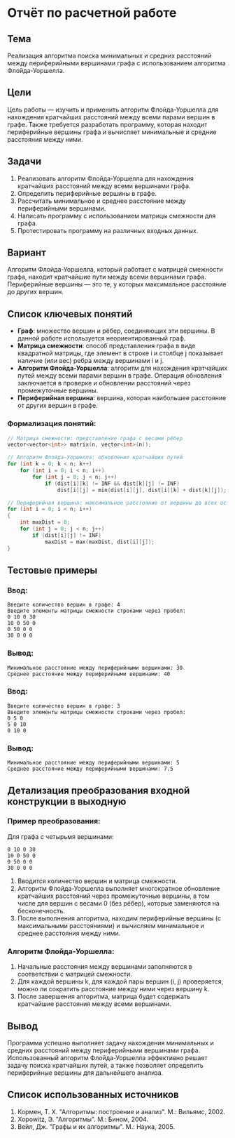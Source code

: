 # Отчёт по расчетной работе

## Тема
Реализация алгоритма поиска минимальных и средних расстояний между периферийными вершинами графа с использованием алгоритма Флойда-Уоршелла.

## Цели
Цель работы — изучить и применить алгоритм Флойда-Уоршелла для нахождения кратчайших расстояний между всеми парами вершин в графе. Также требуется разработать программу, которая находит периферийные вершины графа и вычисляет минимальные и средние расстояния между ними.

## Задачи
1. Реализовать алгоритм Флойда-Уоршелла для нахождения кратчайших расстояний между всеми вершинами графа.
2. Определить периферийные вершины в графе.
3. Рассчитать минимальное и среднее расстояние между периферийными вершинами.
4. Написать программу с использованием матрицы смежности для графа.
5. Протестировать программу на различных входных данных.

## Вариант
Алгоритм Флойда-Уоршелла, который работает с матрицей смежности графа, находит кратчайшие пути между всеми вершинами графа. Периферийные вершины — это те, у которых максимальное расстояние до других вершин.

## Список ключевых понятий

- **Граф**: множество вершин и рёбер, соединяющих эти вершины. В данной работе используется неориентированный граф.
- **Матрица смежности**: способ представления графа в виде квадратной матрицы, где элемент в строке i и столбце j показывает наличие (или вес) ребра между вершинами i и j.
- **Алгоритм Флойда-Уоршелла**: алгоритм для нахождения кратчайших путей между всеми парами вершин в графе. Операция обновления заключается в проверке и обновлении расстояний через промежуточные вершины.
- **Периферийная вершина**: вершина, которая наибольшее расстояние от других вершин в графе.

### Формализация понятий:
```cpp
// Матрица смежности: представление графа с весами рёбер
vector<vector<int>> matrix(n, vector<int>(n)); 

// Алгоритм Флойда-Уоршелла: обновление кратчайших путей
for (int k = 0; k < n; k++)
    for (int i = 0; i < n; i++)
        for (int j = 0; j < n; j++)
            if (dist[i][k] != INF && dist[k][j] != INF)
                dist[i][j] = min(dist[i][j], dist[i][k] + dist[k][j]);

// Периферийная вершина: максимальное расстояние от вершины до всех остальных
for (int i = 0; i < n; i++)
{
    int maxDist = 0;
    for (int j = 0; j < n; j++)
        if (dist[i][j] != INF)
            maxDist = max(maxDist, dist[i][j]);
}
```

## Тестовые примеры

### Ввод:
```
Введите количество вершин в графе: 4
Введите элементы матрицы смежности строками через пробел:
0 10 0 30
10 0 50 0
0 50 0 0
30 0 0 0
```

### Вывод:
```
Минимальное расстояние между периферийными вершинами: 30
Среднее расстояние между периферийными вершинами: 40
```

### Ввод:
```
Введите количество вершин в графе: 3
Введите элементы матрицы смежности строками через пробел:
0 5 0
5 0 10
0 10 0
```

### Вывод:
```
Минимальное расстояние между периферийными вершинами: 5
Среднее расстояние между периферийными вершинами: 7.5
```

## Детализация преобразования входной конструкции в выходную

### Пример преобразования:

Для графа с четырьмя вершинами:
```
0 10 0 30
10 0 50 0
0 50 0 0
30 0 0 0
```

1. Вводится количество вершин и матрица смежности.
2. Алгоритм Флойда-Уоршелла выполняет многократное обновление кратчайших расстояний через промежуточные вершины, в том числе для вершин с весами 0 (без рёбер), которые заменяются на бесконечность.
3. После выполнения алгоритма, находим периферийные вершины (с максимальными расстояниями) и вычисляем минимальное и среднее расстояния между ними.

### Алгоритм Флойда-Уоршелла:
1. Начальные расстояния между вершинами заполняются в соответствии с матрицей смежности.
2. Для каждой вершины k, для каждой пары вершин (i, j) проверяется, можно ли сократить расстояние между ними через вершину k.
3. После завершения алгоритма, матрица будет содержать кратчайшие расстояния между всеми вершинами.

## Вывод

Программа успешно выполняет задачу нахождения минимальных и средних расстояний между периферийными вершинами графа. Использованный алгоритм Флойда-Уоршелла эффективно решает задачу поиска кратчайших путей, а также позволяет определить периферийные вершины для дальнейшего анализа.

## Список использованных источников

1. Кормен, Т. Х. "Алгоритмы: построение и анализ". М.: Вильямс, 2002.
2. Хорowitz, Э. "Алгоритмы". М.: Бином, 2004.
3. Вейл, Дж. "Графы и их алгоритмы". М.: Наука, 2005.
